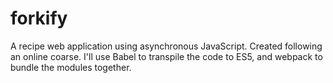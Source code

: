 # forkify
A recipe web application using asynchronous JavaScript. Created following an online coarse.
I'll use Babel to transpile the code to ES5, and webpack to bundle the modules together.